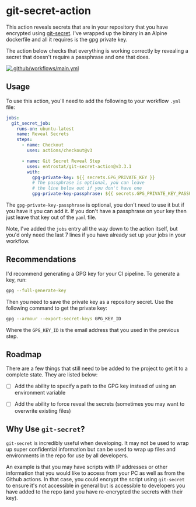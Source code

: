# git-secret-action

This action reveals secrets that are in your repository that you have encrypted using [git-secret](https://git-secret.io/). I've wrapped up the binary in an Alpine dockerfile and all it requires is the gpg private key.

The action below checks that everything is working correctly by revealing a secret that doesn't require a passphrase and one that does.

[![.github/workflows/main.yml](https://github.com/entrostat/git-secret-action/actions/workflows/main.yml/badge.svg?branch=main)](https://github.com/entrostat/git-secret-action/actions/workflows/main.yml)

## Usage

To use this action, you'll need to add the following to your workflow `.yml` file:

```yaml
jobs:
  git_secret_job:
    runs-on: ubuntu-latest
    name: Reveal Secrets
    steps:
      - name: Checkout
        uses: actions/checkout@v3

      - name: Git Secret Reveal Step
        uses: entrostat/git-secret-action@v3.3.1
        with:
          gpg-private-key: ${{ secrets.GPG_PRIVATE_KEY }}
          # The passphrase is optional, you can leave
          # the line below out if you don't have one
          gpg-private-key-passphrase: ${{ secrets.GPG_PRIVATE_KEY_PASSPHRASE }}
```

The `gpg-private-key-passphrase` is optional, you don't need to use it but if you have it you can add it. If you don't have a passphrase on your key then just leave that key out of the `yaml` file.

Note, I've added the `jobs` entry all the way down to the action itself, but you'd only need the last 7 lines if you have already set up your jobs in your workflow.

## Recommendations

I'd recommend generating a GPG key for your CI pipeline. To generate a key, run:

```bash
gpg --full-generate-key
```

Then you need to save the private key as a repository secret. Use the following command to get the private key:

```bash
gpg --armour --export-secret-keys GPG_KEY_ID
```

Where the `GPG_KEY_ID` is the email address that you used in the previous step.

## Roadmap

There are a few things that still need to be added to the project to get it to a complete state. They are listed below:

- [ ] Add the ability to specify a path to the GPG key instead of using an environment variable
- [ ] Add the ability to force reveal the secrets (sometimes you may want to overwrite existing files)


## Why Use `git-secret`?

`git-secret` is incredibly useful when developing. It may not be used to wrap up super confidential information but can be used to wrap up files and environments in the repo for use by all developers.

An example is that you may have scripts with IP addresses or other information that you would like to access from your PC as well as from the Github actions. In that case, you could encrypt the script using `git-secret` to ensure it's not accessible in general but is accessible to developers you have added to the repo (and you have re-encrypted the secrets with their key).
